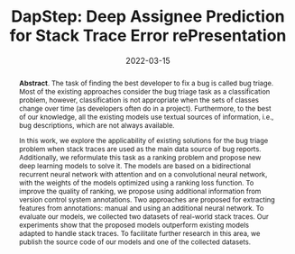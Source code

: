 ---
title: "DapStep: Deep Assignee Prediction for Stack Trace Error rePresentation"
authors: '<i>Denis Sushentsev, Aleksandr Khvorov, Roman Vasiliev, Yaroslav Golubev, and Timofey Bryksin</i>'
status: "accepted"
collection: publications
permalink: /publication/2022-03-15-dapstep
date: 2022-03-15
venue: "<b>SANER'22</b>"
pdf: 'https://arxiv.org/pdf/2201.05256.pdf'
data: 'https://github.com/Sushentsev/DapStep'
abstract: "<p><b>Abstract</b>. The task of finding the best developer to fix a bug is called bug triage. Most of the existing approaches consider the bug triage task as a classification problem, however, classification is not appropriate when the sets of classes change over time (as developers often do in a project). Furthermore, to the best of our knowledge, all the existing models use textual sources of information, i.e., bug descriptions, which are not always available.</p><p>In this work, we explore the applicability of existing solutions for the bug triage problem when stack traces are used as the main data source of bug reports. Additionally, we reformulate this task as a ranking problem and propose new deep learning models to solve it. The models are based on a bidirectional recurrent neural network with attention and on a convolutional neural network, with the weights of the models optimized using a ranking loss function. To improve the quality of ranking, we propose using additional information from version control system annotations. Two approaches are proposed for extracting features from annotations: manual and using an additional neural network. To evaluate our models, we collected two datasets of real-world stack traces. Our experiments show that the proposed models outperform existing models adapted to handle stack traces. To facilitate further research in this area, we publish the source code of our models and one of the collected datasets.</p>"
---